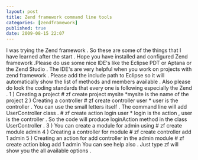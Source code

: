 ```yaml
---
layout: post
title: Zend framework command line tools
categories: [zendframework]
published: true
date: 2009-08-15 22:07
---
```

I was trying the Zend framework . So these are some of the things that I have learned after the start .  Hope you have installed and configured Zend framework .Please do use some nice IDE's like the Eclipse PDT or Aptana or the Zend Studio . The IDE's are very helpful when you work on projects with zend framework . Please add the include path to Eclipse so it will automatically show the list of methods and members available . Also please do look the coding standards that every one is following especially the Zend .  1 ) Creating a project  \# zf create project mysite  \*mysite is the name of the project  2 ) Creating a controller  \# zf create controller user  \* user is the controller . You can use the small letters itself . The command line will add UserController class .  \# zf create action login user  \* login is the action , user is the controller .  So the code will produce loginAction method in the class UserController .  3 ) You can create a module for admin using  \# zf create module admin  4 ) Creating a controller for module  \# zf create controller add 1 admin  5 ) Creating an action for add controller in the admin module  \# zf create action blog add 1 admin  You can see help also . Just type zf will show you the all available options .   
